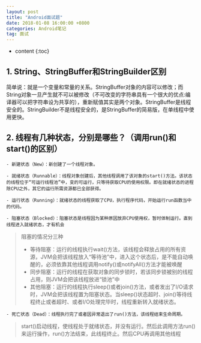 ```yaml
---
layout: post
title: "Android面试题"
date: 2018-01-08 16:00:00 +0800
categories: Android笔记
tag: 面试
---
```

* content
{:toc}

## 1. String、StringBuffer和StringBuilder区别
简单说：就是一个变量和常量的关系。StringBuffer对象的内容可以修改；而String对象一旦产生就不可以被修改（不可改变的字符串具有一个很大的优点:编译器可以把字符串设为共享的），重新赋值其实是两个对象。StringBuffer是线程安全的。StringBuilder不是线程安全的，是StringBuffer的简易版，在单线程中使用更快。

## 2. 线程有几种状态，分别是哪些？（调用run()和start()的区别）
	- 新建状态（New）：新创建了一个线程对象。

	- 就绪状态（Runnable）：线程对象创建后，其他线程调用了该对象的start()方法。该状态的线程位于“可运行线程池”中，变的可运行，只等待获取CPU的使用权限。即在就绪状态的进程除CPU之外，其它的运行所需资源都已全部获得。

	- 运行状态（Running）：就绪状态的线程获取了CPU，执行程序代码，开始运行run函数当中的代码。

	- 阻塞状态（Blocked）：阻塞状态是线程因为某种原因放弃CPU使用权，暂时体制运行。直到线程进入就绪状态，才有机会

>阻塞的情况分三种
>- 等待阻塞：运行的线程执行wait()方法，该线程会释放占用的所有资源，JVM会把该线程放入“等待池”中，进入这个状态后，是不能自动唤醒的，必须依靠其他线程调用notify()或notifyAll()方法才能被唤醒
>- 同步阻塞：运行的线程在获取对象的同步锁时，若该同步锁被别的线程占用，则JVM会把该线程放进“锁池”中
>- 其他阻塞：运行的线程执行sleep()或者join()方法，或者发出了I/O请求时，JVM会把该线程置为阻塞状态。当sleep()状态超时、join()等待线程终止或者超时、或者I/O处理完毕时，线程重新转入就绪状态。

	- 死亡状态（Dead）：线程执行完了或者因异常退出了run()方法，该线程结束生命周期。


> start()启动线程，使线程处于就绪状态，并没有运行。然后此调用方法run()来运行操作，run()方法结束，此线程终止。然后CPU再调用其他线程